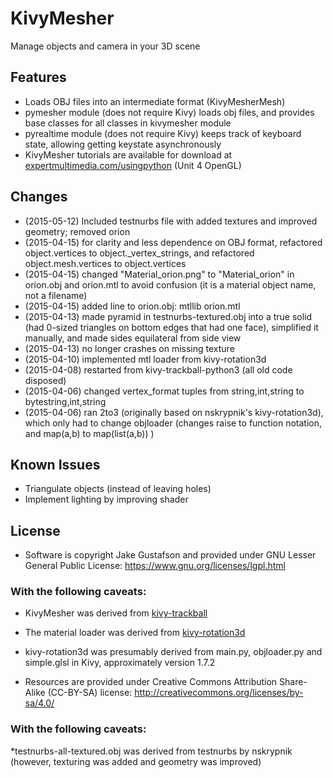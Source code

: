 # KivyMesher
Manage objects and camera in your 3D scene

## Features
* Loads OBJ files into an intermediate format (KivyMesherMesh)
* pymesher module (does not require Kivy) loads obj files, and provides base classes for all classes in kivymesher module
* pyrealtime module (does not require Kivy) keeps track of keyboard state, allowing getting keystate asynchronously
* KivyMesher tutorials are available for download at [expertmultimedia.com/usingpython](http://expertmultimedia.com/usingpython/py3tutorials.html) (Unit 4 OpenGL)

## Changes
* (2015-05-12) Included testnurbs file with added textures and improved geometry; removed orion
* (2015-04-15) for clarity and less dependence on OBJ format, refactored object.vertices to object._vertex_strings, and refactored object.mesh.vertices to object.vertices
* (2015-04-15) changed "Material_orion.png" to "Material_orion" in orion.obj and orion.mtl to avoid confusion (it is a material object name, not a filename)
* (2015-04-15) added line to orion.obj: mtllib orion.mtl
* (2015-04-13) made pyramid in testnurbs-textured.obj into a true solid (had 0-sized triangles on bottom edges that had one face), simplified it manually, and made sides equilateral from side view
* (2015-04-13) no longer crashes on missing texture
* (2015-04-10) implemented mtl loader from kivy-rotation3d
* (2015-04-08) restarted from kivy-trackball-python3 (all old code disposed)
* (2015-04-06) changed vertex_format tuples from string,int,string to bytestring,int,string
* (2015-04-06) ran 2to3 (originally based on nskrypnik's kivy-rotation3d), which only had to change objloader (changes raise to function notation, and map(a,b) to map(list(a,b)) )

## Known Issues
* Triangulate objects (instead of leaving holes)
* Implement lighting by improving shader

## License
* Software is copyright Jake Gustafson and provided under GNU Lesser General Public License: https://www.gnu.org/licenses/lgpl.html
### With the following caveats:
* KivyMesher was derived from [kivy-trackball](https://github.com/nskrypnik/kivy-trackball)
* The material loader was derived from [kivy-rotation3d](https://github.com/nskrypnik/kivy-rotation3d)
* kivy-rotation3d was presumably derived from main.py, objloader.py and simple.glsl in Kivy, approximately version 1.7.2

* Resources are provided under Creative Commons Attribution Share-Alike (CC-BY-SA) license: http://creativecommons.org/licenses/by-sa/4.0/
### With the following caveats:
*testnurbs-all-textured.obj was derived from testnurbs by nskrypnik (however, texturing was added and geometry was improved)

